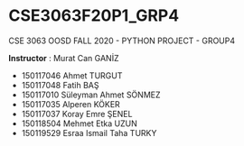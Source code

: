 # CSE3063F20P1_GRP4
CSE 3063 OOSD FALL 2020 - PYTHON PROJECT - GROUP4

**Instructor** : Murat Can GANİZ


* 150117046 Ahmet TURGUT
* 150117048 Fatih BAŞ
* 150117010 Süleyman Ahmet SÖNMEZ
* 150117035 Alperen KÖKER
* 150117037 Koray Emre ŞENEL
* 150118504 Mehmet Etka UZUN
* 150119529 Esraa Ismail Taha TURKY


